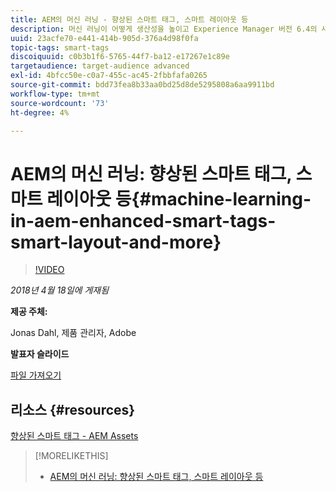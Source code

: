 ```yaml
---
title: AEM의 머신 러닝 - 향상된 스마트 태그, 스마트 레이아웃 등
description: 머신 러닝이 어떻게 생산성을 높이고 Experience Manager 버전 6.4의 새로운 사용 사례를 잠금 해제하는지에 대해 알아봅니다
uuid: 23acfe70-e441-414b-905d-376a4d98f0fa
topic-tags: smart-tags
discoiquuid: c0b3b1f6-5765-44f7-ba12-e17267e1c89e
targetaudience: target-audience advanced
exl-id: 4bfcc50e-c0a7-455c-ac45-2fbbfafa0265
source-git-commit: bdd73fea8b33aa0bd25d8de5295808a6aa9911bd
workflow-type: tm+mt
source-wordcount: '73'
ht-degree: 4%

---
```


# AEM의 머신 러닝: 향상된 스마트 태그, 스마트 레이아웃 등{#machine-learning-in-aem-enhanced-smart-tags-smart-layout-and-more}

>[!VIDEO](https://video.tv.adobe.com/v/22255/?quality=9)

*2018년 4월 18일에 게재됨*

**제공 주체:**

Jonas Dahl, 제품 관리자, Adobe

**발표자 슬라이드**

[파일 가져오기](assets/aem+gems+ml+and+ai+in+aem+4+17+18.pdf)

## 리소스 {#resources}

[향상된 스마트 태그 - AEM Assets](https://helpx.adobe.com/experience-manager/6-4/assets/using/enhanced-smart-tags.html)

<!--
[Get back to the Overview](https://helpx.adobe.com/experience-manager/kt/eseminars/gems/aem-index.html)
-->

>[!MORELIKETHIS]
>
>* [AEM의 머신 러닝: 향상된 스마트 태그, 스마트 레이아웃 등](aem-machine-learning.md)

